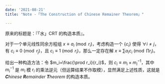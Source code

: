 ```yaml
---
date: '2021-08-21'
title: "Note -「The Construction of Chinese Remainer Theorem」"

---
```


原来的标题是：『「水」CRT 的构造本质』。

对于一个单元线性同余方程组 $x\equiv a_i\pmod{r_i}$，考虑构造一个 $\{c_i\}$ 使得 $\forall i\neq j$，有 $c_i\equiv0\pmod{r_j}$，且 $c_i\equiv1\pmod{r_i}$，那么一定存在解 $x\equiv\sum a_ic_i\pmod{\prod r_i}$。

给出一种构造方法：令 $m_i=\frac{\prod r_i}{r_i}$，则 $c_i\equiv m_i\times m_i^{-1}$，其中 $m_i^{-1}$ 是 $m_i$ 模 $r_i$ 的乘法逆元（但运算结果不作取模），显然满足上述性质，这就是 ***C**hinese **R**emainder **T**heorem* 的构造本质。